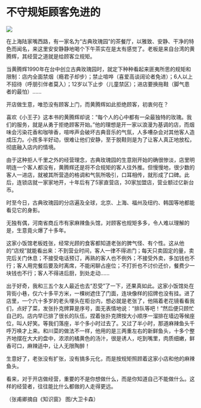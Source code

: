 # 不守规矩顾客免进的

![](http://www.yilinzazhi.com/images/yili/yili201314/yili20131469-1-l.jpg)

在上海陆家嘴西路，有一家名为“古典玫瑰园”的茶餐厅，以雅致、安静、干净的特色而闻名，来这里安安静静地喝个下午茶实在是太有感觉了。老板是来自台湾的黄腾辉，其经营之道就是给顾客立规矩。 

当黄腾辉1990年在台中创立古典玫瑰园时，就定下种种看起来匪夷所思的规矩和限制：店内全面禁烟（瘾君子却步）；禁止喧哗（喜爱高谈阔论者免进）；6人以上不招待（呼朋引伴者莫入）；12岁以下止步（儿童禁区）；进店要换拖鞋（脚气患者的最怕）…… 

开店做生意，唯恐没有顾客上门，而黄腾辉如此拒绝顾客，初衷何在？ 

喜欢《小王子》这本书的黄腾辉却说：“每个人的心中都有一朵最独特的玫瑰。我们的服务，就是从勇于拒绝顾客开始。”他的理想是开一家以浪漫为基调的店，而烟味会污染花香和咖啡香，喧哗声会破坏古典音乐的气氛，人多嘈杂会对其他客人造成压力。小孩多半好动，很难让他们安静，至于脱鞋则是为了让客人真正地放松，彻底融入店内的情境。 

由于这种拒人千里之外的经营理念，古典玫瑰园的生意刚开始的确很惨淡，店里明明连一个客人都没有，黄腾辉还是将不合规矩的客人往外推。但慢慢地，很少数的客人一进店，就被其所营造的格调和气氛所吸引，口耳相传，就形成了口碑。此后，连锁店就一家家地开，十年后有了5家直营店，30家加盟店，营业额过亿新台币。 

时至今日，古典玫瑰园的分店遍及全球，北京、上海、福州及纽约、韩国等地都能看见它的身影。 

无独有偶，河南省商丘市有家麻辣鱼头馆，对顾客也规矩多多，令人难以理解的是，生意竟火爆了十多年。 

这家小饭馆老板姓张，经常光顾的食客都知道老张的脾气怪、有个性。这从他的“店规”就能看出来：不到营业时间，客人一律不得进门；每天只卖固定的量，卖完后关门休息；不接受电话预订，再熟的客人也不例外；不接受外卖，多加钱也不行；客人用完餐后要及时离席，不能闲聊占座位；不打折也不讨价还价，餐费少一块钱也不行；客人不得进后厨，到处走动…… 

出于好奇，我和三五个友人最近也去“忍受”了一下，还果真如此。这家小饭馆处在背街小巷，仅六十多平方米，一棵树遮住了门面，连块像样的招牌也没有挂。进了店里，一个六十多岁的老头埋头在柜台内，想必就是老张了，他隔着老花镜看看我们，点好了菜，发张扑克牌算是序号，面无表情地说：“排队等吧！”然后便只顾忙自己的。店内早已排了很长的队伍，捏着张扑克牌按大小顺序一溜排在墙边等候座位，叫人好笑。等我们落座，半个多小时过去了。又过了半小时，那道麻辣鱼头千呼万唤才上来。和川菜的做法不一样，他用的是三两重左右的新鲜鱼头，十多个整齐地摆在大大的盘中，浓浓的橘黄色的汤汁，很是诱人，吃到嘴里，肉质细嫩，鲜香可口，麻辣适中，让人无限陶醉！ 

生意好了，老张没有扩张，没有搞多元化，而是按规矩照顾着这家小店和他的麻辣鱼头。 

看来，对于开店做经营，重要的不是你想做什么，而是你知道自己不能做什么。这样的经营者，往往能比什么都做的人走得更远。 

（张甫卿摘自《知识窗》 图/大卫卡森）
